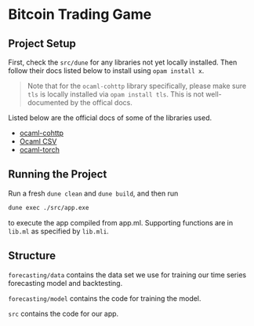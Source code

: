 # Bitcoin Trading Game

## Project Setup

First, check the `src/dune` for any libraries not yet locally installed. Then follow their docs listed below to install using `opam install x`.

> Note that for the `ocaml-cohttp` library specifically, please make sure `tls` is locally installed via `opam install tls`. This is not well-documented by the offical docs.

Listed below are the official docs of some of the libraries used.

- [ocaml-cohttp](https://github.com/mirage/ocaml-cohttp#installation)
- [Ocaml CSV](https://github.com/Chris00/ocaml-csv)
- [ocaml-torch](https://github.com/LaurentMazare/ocaml-torch)

## Running the Project

Run a fresh `dune clean` and `dune build`, and then run

```ocaml
dune exec ./src/app.exe
```

to execute the app compiled from app.ml. Supporting functions are in `lib.ml` as specified by `lib.mli`.

## Structure
`forecasting/data` contains the data set we use for training our time series forecasting model and backtesting.

`forecasting/model` contains the code for training the model.

`src` contains the code for our app.

